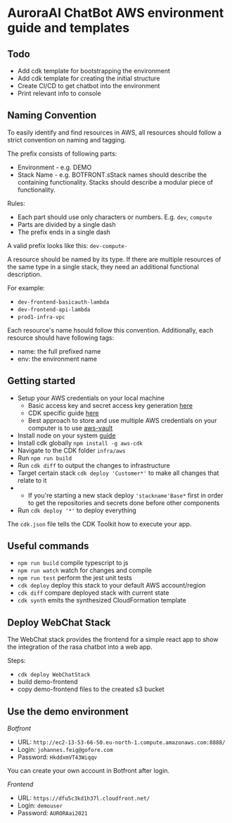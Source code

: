 # AuroraAI ChatBot AWS environment guide and templates

## Todo
- Add cdk template for bootstrapping the environment
- Add cdk template for creating the initial structure
- Create CI/CD to get chatbot into the environment
- Print relevant info to console

## Naming Convention
To easily identify and find resources in AWS, all resources should follow a strict convention on naming and tagging.

The prefix consists of following parts:
- Environment - e.g. DEMO
- Stack Name  - e.g. BOTFRONT.sStack names should describe the containing functionality. Stacks should describe a modular piece of functionality.

Rules:
- Each part should use only characters or numbers. E.g. `dev`, `compute`
- Parts are divided by a single dash
- The prefix ends in a single dash

A valid prefix looks like this: `dev-compute-`

A resource should be named by its type. If there are multiple resources of the same type in a single stack, they need an additional functional description.

For example:
- `dev-frontend-basicauth-lambda`
- `dev-frontend-api-lambda`
- `prod1-infra-vpc`

Each resource's name hsould follow this convention.
Additionally, each resource should have following tags:
- name: the full prefixed name
- env: the environment name

## Getting started
- Setup your AWS credentials on your local machine
  - Basic access key and secret access key generation [here](https://docs.aws.amazon.com/powershell/latest/userguide/pstools-appendix-sign-up.html)
  - CDK specific guide [here](https://docs.aws.amazon.com/cdk/latest/guide/getting_started.html)
  - Best approach to store and use multiple AWS credentials on your computer is to use [aws-vault](https://github.com/99designs/aws-vault)
- Install node on your system [guide](https://nodejs.org/en/download/)
- Install cdk globally `npm install -g aws-cdk`
- Navigate to the CDK folder `infra/aws`
- Run `npm run build`
- Run `cdk diff` to output the changes to infrastructure
- Target certain stack `cdk deploy 'Customer*'` to make all changes that relate to it
- - If you're starting a new stack deploy `'stackname'Base*` first in order to get the repositories and secrets done before other components
- Run `cdk deploy '*'` to deploy everything

The `cdk.json` file tells the CDK Toolkit how to execute your app.

## Useful commands

 * `npm run build`   compile typescript to js
 * `npm run watch`   watch for changes and compile
 * `npm run test`    perform the jest unit tests
 * `cdk deploy`      deploy this stack to your default AWS account/region
 * `cdk diff`        compare deployed stack with current state
 * `cdk synth`       emits the synthesized CloudFormation template


## Deploy WebChat Stack
The WebChat stack provides the frontend for a simple react app to show the integration of the rasa chatbot into a web app.

Steps:
- `cdk deploy WebChatStack`
- build demo-frontend
- copy demo-frontend files to the created s3 bucket

## Use the demo environment

*Botfront*
* URL: `http://ec2-13-53-66-50.eu-north-1.compute.amazonaws.com:8888/`
* Login: `johannes.feig@gofore.com`
* Password: `HkddxmVT43Wiqqv`

You can create your own account in Botfront after login.

*Frontend*
* URL: `https://dfu5c3kd1h37l.cloudfront.net/`
* Login: `demouser`
* Password: `AURORAai2021`